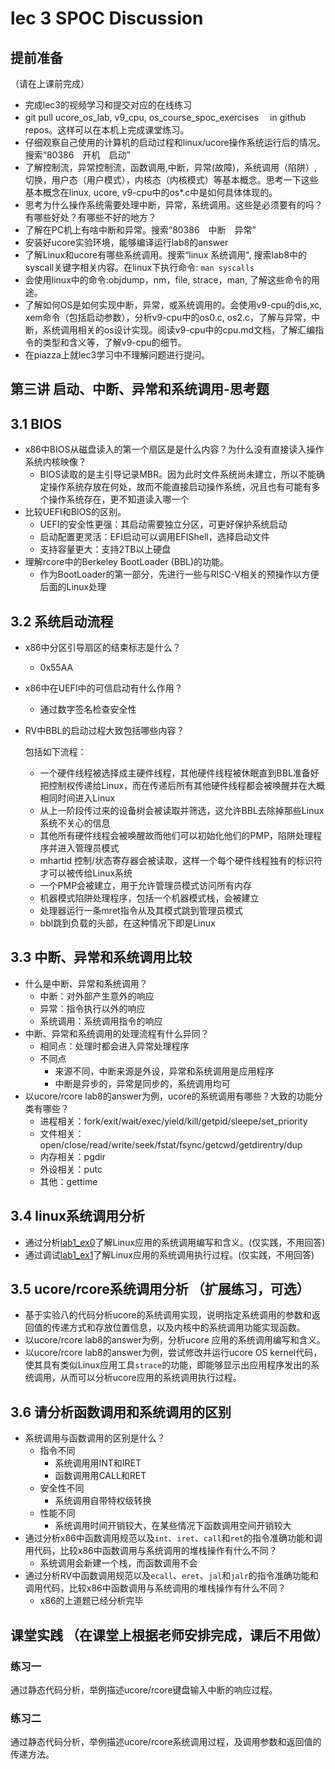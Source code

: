 # lec 3 SPOC Discussion

## **提前准备**
（请在上课前完成）


 - 完成lec3的视频学习和提交对应的在线练习
 - git pull ucore_os_lab, v9_cpu, os_course_spoc_exercises  　in github repos。这样可以在本机上完成课堂练习。
 - 仔细观察自己使用的计算机的启动过程和linux/ucore操作系统运行后的情况。搜索“80386　开机　启动”
 - 了解控制流，异常控制流，函数调用,中断，异常(故障)，系统调用（陷阱）,切换，用户态（用户模式），内核态（内核模式）等基本概念。思考一下这些基本概念在linux, ucore, v9-cpu中的os*.c中是如何具体体现的。
 - 思考为什么操作系统需要处理中断，异常，系统调用。这些是必须要有的吗？有哪些好处？有哪些不好的地方？
 - 了解在PC机上有啥中断和异常。搜索“80386　中断　异常”
 - 安装好ucore实验环境，能够编译运行lab8的answer
 - 了解Linux和ucore有哪些系统调用。搜索“linux 系统调用", 搜索lab8中的syscall关键字相关内容。在linux下执行命令: ```man syscalls```
 - 会使用linux中的命令:objdump，nm，file, strace，man, 了解这些命令的用途。
 - 了解如何OS是如何实现中断，异常，或系统调用的。会使用v9-cpu的dis,xc, xem命令（包括启动参数），分析v9-cpu中的os0.c, os2.c，了解与异常，中断，系统调用相关的os设计实现。阅读v9-cpu中的cpu.md文档，了解汇编指令的类型和含义等，了解v9-cpu的细节。
 - 在piazza上就lec3学习中不理解问题进行提问。

## 第三讲 启动、中断、异常和系统调用-思考题

## 3.1 BIOS
-  x86中BIOS从磁盘读入的第一个扇区是是什么内容？为什么没有直接读入操作系统内核映像？
   -  BIOS读取的是主引导记录MBR。因为此时文件系统尚未建立，所以不能确定操作系统存放在何处，故而不能直接启动操作系统，况且也有可能有多个操作系统存在，更不知道读入哪一个
-  比较UEFI和BIOS的区别。
   -  UEFI的安全性更强：其启动需要独立分区，可更好保护系统启动
   -  启动配置更灵活：EFI启动可以调用EFIShell，选择启动文件
   -  支持容量更大：支持2TB以上硬盘
-  理解rcore中的Berkeley BootLoader (BBL)的功能。
   -  作为BootLoader的第一部分，先进行一些与RISC-V相关的预操作以方便后面的Linux处理

## 3.2 系统启动流程

- x86中分区引导扇区的结束标志是什么？

  - 0x55AA

- x86中在UEFI中的可信启动有什么作用？

  - 通过数字签名检查安全性

- RV中BBL的启动过程大致包括哪些内容？

  包括如下流程：

  - 一个硬件线程被选择成主硬件线程，其他硬件线程被休眠直到BBL准备好把控制权传递给Linux，而在传递后所有其他硬件线程都会被唤醒并在大概相同时间进入Linux
  - 从上一阶段传过来的设备树会被读取并筛选，这允许BBL去除掉那些Linux系统不关心的信息
  - 其他所有硬件线程会被唤醒故而他们可以初始化他们的PMP，陷阱处理程序并进入管理员模式
  - mhartid 控制/状态寄存器会被读取，这样一个每个硬件线程独有的标识符才可以被传给Linux系统
  - 一个PMP会被建立，用于允许管理员模式访问所有内存
  - 机器模式陷阱处理程序，包括一个机器模式栈，会被建立
  - 处理器运行一条mret指令从及其模式跳到管理员模式
  - bbl跳到负载的头部，在这种情况下即是Linux

## 3.3 中断、异常和系统调用比较
- 什么是中断、异常和系统调用？
  - 中断：对外部产生意外的响应
  - 异常：指令执行以外的响应
  - 系统调用：系统调用指令的响应
- 中断、异常和系统调用的处理流程有什么异同？
  - 相同点：处理时都会进入异常处理程序
  - 不同点
    - 来源不同，中断来源是外设，异常和系统调用是应用程序
    - 中断是异步的，异常是同步的，系统调用均可
- 以ucore/rcore lab8的answer为例，ucore的系统调用有哪些？大致的功能分类有哪些？
  - 进程相关：fork/exit/wait/exec/yield/kill/getpid/sleepe/set_priority
  - 文件相关：open/close/read/write/seek/fstat/fsync/getcwd/getdirentry/dup
  - 内存相关：pgdir
  - 外设相关：putc
  - 其他：gettime

## 3.4 linux系统调用分析
- 通过分析[lab1_ex0](https://github.com/chyyuu/ucore_lab/blob/master/related_info/lab1/lab1-ex0.md)了解Linux应用的系统调用编写和含义。(仅实践，不用回答)
- 通过调试[lab1_ex1](https://github.com/chyyuu/ucore_lab/blob/master/related_info/lab1/lab1-ex1.md)了解Linux应用的系统调用执行过程。(仅实践，不用回答)


## 3.5 ucore/rcore系统调用分析 （扩展练习，可选）
-  基于实验八的代码分析ucore的系统调用实现，说明指定系统调用的参数和返回值的传递方式和存放位置信息，以及内核中的系统调用功能实现函数。
- 以ucore/rcore lab8的answer为例，分析ucore 应用的系统调用编写和含义。
- 以ucore/rcore lab8的answer为例，尝试修改并运行ucore OS kernel代码，使其具有类似Linux应用工具`strace`的功能，即能够显示出应用程序发出的系统调用，从而可以分析ucore应用的系统调用执行过程。


## 3.6 请分析函数调用和系统调用的区别
- 系统调用与函数调用的区别是什么？
  - 指令不同
    - 系统调用用INT和IRET
    - 函数调用用CALL和RET
  - 安全性不同
    - 系统调用自带特权级转换
  - 性能不同
    - 系统调用时间开销较大，在某些情况下函数调用空间开销较大
- 通过分析x86中函数调用规范以及`int`、`iret`、`call`和`ret`的指令准确功能和调用代码，比较x86中函数调用与系统调用的堆栈操作有什么不同？
  - 系统调用会新建一个栈，而函数调用不会
- 通过分析RV中函数调用规范以及`ecall`、`eret`、`jal`和`jalr`的指令准确功能和调用代码，比较x86中函数调用与系统调用的堆栈操作有什么不同？
  - x86的上道题已经分析完毕


## 课堂实践 （在课堂上根据老师安排完成，课后不用做）
### 练习一
通过静态代码分析，举例描述ucore/rcore键盘输入中断的响应过程。

### 练习二
通过静态代码分析，举例描述ucore/rcore系统调用过程，及调用参数和返回值的传递方法。
